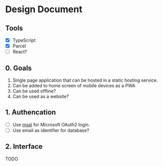 # Design Document

## Tools
- [x] TypeScript
- [x] Parcel
- [ ] React?

## 0. Goals

1. Single page application that can be hosted in a static hosting service.
2. Can be added to home screen of mobile devices as a PWA
3. Can be used offline?
4. Can be used as a website?

## 1. Authencation

- [ ] Use [msal](https://github.com/AzureAD/microsoft-authentication-library-for-js/tree/dev/lib/msal-browser) for Microsoft OAuth2 login.
- [ ] Use email as identifier for database?

## 2. Interface
TODO